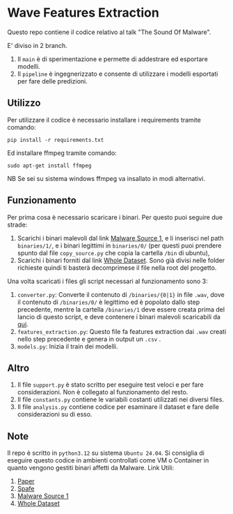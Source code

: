 # Wave Features Extraction
Questo repo contiene il codice relativo al talk "The Sound Of Malware".

E' diviso in 2 branch. 
1. Il `main` è di sperimentazione e permette di addestrare ed esportare modelli.
2. Il `pipeline` è ingegnerizzato e consente di utilizzare i modelli esportati per fare delle predizioni.

## Utilizzo
Per utilizzare il codice è necessario installare i requirements tramite comando:
```
pip install -r requirements.txt
```
Ed installare ffmpeg tramite comando:
```
sudo apt-get install ffmpeg
```
NB Se sei su sistema windows ffmpeg va insallato in modi alternativi.

## Funzionamento
Per prima cosa è necessario scaricare i binari. Per questo puoi seguire due strade:
1. Scarichi i binari malevoli dal link [Malware Source 1](https://github.com/MalwareSamples/Linux-Malware-Samples), e li inserisci nel path
`binaries/1/`, e i binari legittimi in `binaries/0/` (per questi puoi prendere spunto dal file `copy_source.py` che copia la cartella `/bin` di ubuntu),
2. Scarichi i binari forniti dal link [Whole Dataset](https://mega.nz/file/alNw0aCa#sg8x5pmCgeDyoT0BvXURL45-2GoYX86ILhKglx1Yi2w). Sono già divisi nelle folder 
richieste quindi ti basterà decomprimese il file nella root del progetto.

Una volta scaricati i files gli script necessari al funzionamento sono 3:
1. `converter.py`: Converte il contenuto di `/binaries/{0|1}` in file `.wav`, dove il contenuto di `/binaries/0/` è legittimo ed
è popolato dallo step precedente, mentre la cartella `/binaries/1` deve essere creata prima del lancio di questo script, e deve contenere i 
binari malevoli scaricabili da [qui](https://github.com/MalwareSamples/Linux-Malware-Samples).
2. `features_extraction.py`: Questo file fa features extraction dai `.wav` creati nello step precedente
e genera in output un `.csv` .
3. `models.py`: Inizia il train dei modelli.

## Altro

1. Il file `support.py` è stato scritto per eseguire test veloci e per fare considerazioni. Non è 
collegato al funzionamento del resto.
2. Il file `constants.py` contiene le variabili costanti utilizzati nei diversi files.
3. Il file `analysis.py` contiene codice per esaminare il dataset e fare delle considerazioni su di esso.

## Note
Il repo è scritto in `python3.12` su sistema `Ubuntu 24.04`.
Si consiglia di eseguire questo codice in ambienti controllati come VM o Container
in quanto vengono gestiti binari affetti da Malware.
Link Utili:
1. [Paper](https://www.sciencedirect.com/science/article/abs/pii/S016740482300192X)
2. [Spafe](https://github.com/SuperKogito/spafe)
3. [Malware Source 1](https://github.com/MalwareSamples/Linux-Malware-Samples)
4. [Whole Dataset](https://mega.nz/file/alNw0aCa#sg8x5pmCgeDyoT0BvXURL45-2GoYX86ILhKglx1Yi2w)